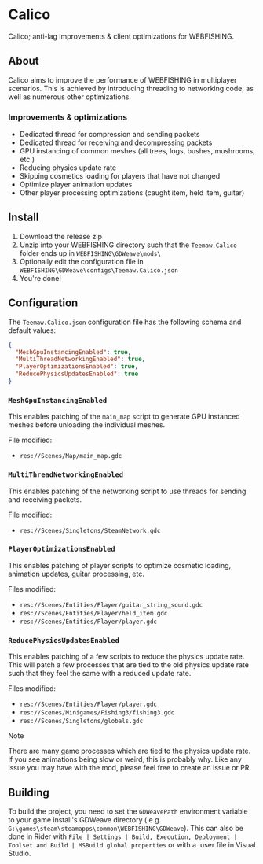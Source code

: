 # Calico

Calico; anti-lag improvements & client optimizations for WEBFISHING.

## About

Calico aims to improve the performance of WEBFISHING in multiplayer scenarios. This is achieved by introducing threading
to networking code, as well as numerous other optimizations.

### Improvements & optimizations

* Dedicated thread for compression and sending packets
* Dedicated thread for receiving and decompressing packets
* GPU instancing of common meshes (all trees, logs, bushes, mushrooms, etc.)
* Reducing physics update rate
* Skipping cosmetics loading for players that have not changed
* Optimize player animation updates
* Other player processing optimizations (caught item, held item, guitar)

## Install

1. Download the release zip
2. Unzip into your WEBFISHING directory such that the `Teemaw.Calico` folder ends up in `WEBFISHING\GDWeave\mods\`
3. Optionally edit the configuration file in `WEBFISHING\GDWeave\configs\Teemaw.Calico.json`
4. You're done!

## Configuration

The `Teemaw.Calico.json` configuration file has the following schema and default values:

```json
{
  "MeshGpuInstancingEnabled": true,
  "MultiThreadNetworkingEnabled": true,
  "PlayerOptimizationsEnabled": true,
  "ReducePhysicsUpdatesEnabled": true
}
```

### `MeshGpuInstancingEnabled`

This enables patching of the `main_map` script to generate GPU instanced meshes before unloading the individual meshes.

File modified:

* `res://Scenes/Map/main_map.gdc`

### `MultiThreadNetworkingEnabled`

This enables patching of the networking script to use threads for sending and receiving packets.

File modified:

* `res://Scenes/Singletons/SteamNetwork.gdc`

### `PlayerOptimizationsEnabled`

This enables patching of player scripts to optimize cosmetic loading, animation updates, guitar processing, etc.

Files modified:

* `res://Scenes/Entities/Player/guitar_string_sound.gdc`
* `res://Scenes/Entities/Player/held_item.gdc`
* `res://Scenes/Entities/Player/player.gdc`

### `ReducePhysicsUpdatesEnabled`

This enables patching of a few scripts to reduce the physics update rate. This will patch a few processes that are tied
to the old physics update rate such that they feel the same with a reduced update rate.

Files modified:

* `res://Scenes/Entities/Player/player.gdc`
* `res://Scenes/Minigames/Fishing3/fishing3.gdc`
* `res://Scenes/Singletons/globals.gdc`

> [!NOTE]  
> There are many game processes which are tied to the physics update rate. If you see animations being slow or weird,
> this is probably why. Like any issue you may have with the mod, please feel free to create an issue or PR.

## Building

To build the project, you need to set the `GDWeavePath` environment variable to your game install's GDWeave directory (
e.g. `G:\games\steam\steamapps\common\WEBFISHING\GDWeave`). This can also be done in Rider with
`File | Settings | Build, Execution, Deployment | Toolset and Build | MSBuild global properties` or with a .user file in
Visual Studio.
